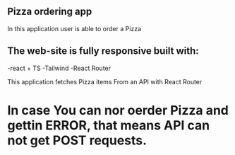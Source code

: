 ## Pizza ordering app

In this application user is able to order a Pizza

## The web-site is fully responsive built with:

-react + TS
-Tailwind
-React Router

This application fetches Pizza items From an API with React Router

# In case You can nor oerder Pizza and gettin ERROR, that means API can not get POST requests.
